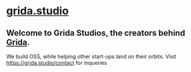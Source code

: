 # [grida.studio](https://grida.studio)

## Welcome to Grida Studios, the creators behind [Grida](https://grida.co).

We build OSS, while helping other start-ups land on their orbits.
Visit https://grida.studio/contact for inqueries
